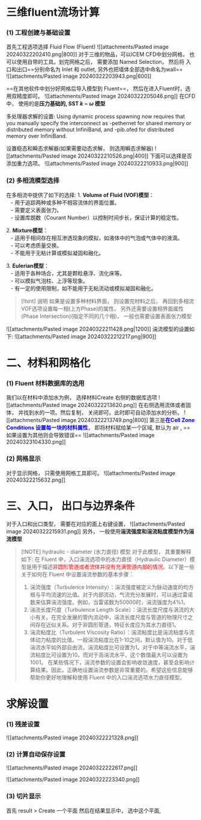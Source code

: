 
# 三维fluent流场计算
### (1) 工程创建与基础设置 
首先工程选项选择 Fluid Flow (Fluent)
![[attachments/Pasted image 20240322202410.png|800]]
对于三维的物品，可以ICEM CFD中划分网格， 也可以使用自带的工具。划完网格之后， 需要添加 Named Selection， 然后将
入口和出口==分别命名为 Inlet 和 outlet, 另外也把墙体全部选中命名为wall==  
![[attachments/Pasted image 20240322203943.png|600]]

==在其他软件中划分好网格后导入模型到 Fluent==， 然后在进入Fluent时，选用双精度即可。 
![[attachments/Pasted image 20240322205046.png]]
在CFD中， 使用的是**压力基础的, SST  $k-\omega$ 模型**

多处理器求解的设置:   Using dynamic process spawning now requires that you manually specify the interconnect as -pethernet for shared memory or distributed memory without InfiniBand, and -pib.ofed for distributed memory over InfiniBand. 

设置稳态和瞬态求解器(如果需要动态求解， 则选用瞬态求解器)
![[attachments/Pasted image 20240322210526.png|400]]
下面可以选择是否添加重力选项。 
![[attachments/Pasted image 20240322210933.png|900]]
### (2) 多相流模型选择
在多相流中提供了如下的选择: 
1. **Volume of Fluid (VOF)模型**：  
   - 用于追踪两种或多种不相容流体的界面位置。  
   - 需要定义表面张力。  
   - 设置库朗数（Courant Number）以控制时间步长，保证计算的稳定性。  
  
2. **Mixture模型**：  
   - 适用于相间存在相互渗透现象的模拟，如液体中的气泡或气体中的液滴。  
   - 可以考虑质量交换。  
   - 不能用于无粘计算或模拟凝固和融化。  
  
3. **Eulerian模型**：  
   - 适用于各种场合，尤其是颗粒悬浮、流化床等。  
   - 可以模拟气泡柱、上浮等现象。  
   - 有一定的使用限制，如不能用于无粘流动或模拟凝固和融化。

> [!hint] 说明
> 如果是设置多种材料界面， 则设置完材料之后， 再回到多相流VOF选项设置每一相(上方Phase)的属性， 另外还需要设置相界面属性(Phase Intersection)(指定不同的几个相)， 一般也需要设置表面张力模型

![[attachments/Pasted image 20240322211428.png|1200]]
湍流模型的设置如下:
![[attachments/Pasted image 20240322212217.png|900]]

# 二、材料和网格化
### (1) Fluent 材料数据库的选用
我们以在材料中添加水为例， 选择材料Create 右侧的数据库选项
![[attachments/Pasted image 20240322213620.png]]
在右侧选用流体或者固体， 并找到水的一项。然后复制， 关闭即可。此时即可自动添加水的分析。
![[attachments/Pasted image 20240322213749.png|800]]
第三是<b><mark style="background: transparent; color: blue">在Cell Zone Conditions 设置每一块的材料属性</mark></b>， 即将材料赋给某一个区域, 默认为 air , ==如果设置为其他则会导致错误== 
![[attachments/Pasted image 20240323104330.png]]
### (2) 网格显示
对于显示网格， 只需使用网格工具即可。 
![[attachments/Pasted image 20240322215632.png]]
# 三、入口， 出口与边界条件

对于入口和出口类型， 需要在对应的面上右键设置，
![[attachments/Pasted image 20240322215931.png]]
另外， 一般使用**湍流强度和湍流粘度模型作为湍流模型** 


> [!NOTE] hydraulic - diameter (水力直径) 模型
> 对于此模型， 其重要解释如下: 
> 在 Fluent 中，入口湍流选项中的水力直径（Hydraulic Diameter）模型是用于描述<mark style="background: transparent; color: red">非圆形管道或者流体并没有充满管道内部的情况</mark>。以下是一些关于如何在 Fluent 中设置湍流参数的基本步骤：
> 1. 湍流强度（Turbulence Intensity）：湍流强度被定义为脉动速度的均方根与平均流速的比值。对于内部流动，气流充分发展时，可以通过雷诺数来估算湍流强度。例如，当雷诺数为50000时，湍流强度为4%1。
> 2. 湍流长度尺度（Turbulence Length Scale）：湍流长度尺度与涡流的大小有关。在完全发展的管内流动中，湍流长度尺度与管道的物理尺寸之间存在近似关系。对于非圆形管道，特征长度应为其水力直径1。
> 3. 湍流粘度比（Turbulent Viscosity Ratio）：湍流粘度比是湍流粘度与流体动力粘度的比值。一般湍流粘度比在1-10之间，默认值为10。对于低湍流水平如外部自由流，湍流粘度比可设置为1。对于中等湍流水平，湍流粘度比可设置为10。而对于高湍流水平，这个数值最大可以设置为1001。
> 在某些情况下，湍流参数的设置会影响收敛速度，甚至会影响计算结果。因此，正确地设置湍流参数是非常重要的。希望这些信息能够帮助你更好地理解和使用 Fluent 中的入口湍流选项水力直径模型。

# 求解设置
### (1) 残差设置

![[attachments/Pasted image 20240322221328.png]]



### (2) 计算自动保存设置
![[attachments/Pasted image 20240322222617.png]]

![[attachments/Pasted image 20240322223340.png]]


### (3) 切片显示
首先 result > Create 一个平面 
然后在结果显示中， 选中这个平面,  